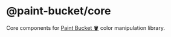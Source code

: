 # @paint-bucket/core

Core components for [Paint Bucket 🪣](https://github.com/smikhalevski/paint-bucket/) color manipulation library.
